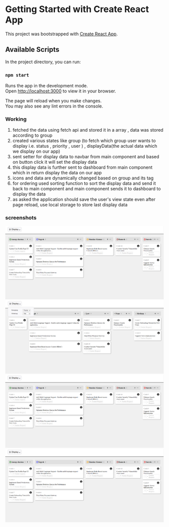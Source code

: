 # Getting Started with Create React App

This project was bootstrapped with [Create React App](https://github.com/facebook/create-react-app).

## Available Scripts

In the project directory, you can run:

### `npm start`

Runs the app in the development mode.\
Open [http://localhost:3000](http://localhost:3000) to view it in your browser.

The page will reload when you make changes.\
You may also see any lint errors in the console.

### Working
1. fetched the data using fetch api and stored it in a array , data was stored according to group
2. created various states like group (to fetch which group user wants to display i.e. status , priority , user ) , displayData(the actual data which we display on our app) 
3. sent setter for display data to navbar from main component and based on button click it will set the display data 
4. this display data is further sent to dashboard from main component which in return display the data on our app
5. icons and data are dynamically changed based on group and its tag
6. for ordering used sorting function to sort the display data and send it back to main component and main component sends it to dashboard to display the data
7. as asked the application should save the user's view state even after page reload, use local storage to store last display data

### screenshots
![img1](https://github.com/ishantk17/IshantKumar_Quicksell_Assignment/blob/main/assignment%20images/Screenshot%202023-11-27%20153936.png)
![img2](https://github.com/ishantk17/IshantKumar_Quicksell_Assignment/blob/main/assignment%20images/priority.png)
![img3](./assignment%20images/Screenshot%202023-11-27%20153936.png)
![img4](./assignment%20images/userTitle.png)

